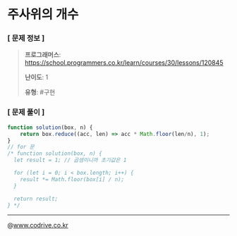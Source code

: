 # 주사위의 개수

### [ 문제 정보 ]
> **프로그래머스**: https://school.programmers.co.kr/learn/courses/30/lessons/120845
> 
> **난이도**: 1
>
> **유형**: #구현


### [ 문제 풀이 ]
```JavaScript
function solution(box, n) {
    return box.reduce((acc, len) => acc * Math.floor(len/n), 1);
}
// for 문 
/* function solution(box, n) {
  let result = 1; // 곱셈이니까 초기값은 1

  for (let i = 0; i < box.length; i++) {
    result *= Math.floor(box[i] / n);
  }

  return result;
} */
```


---
@www.codrive.co.kr